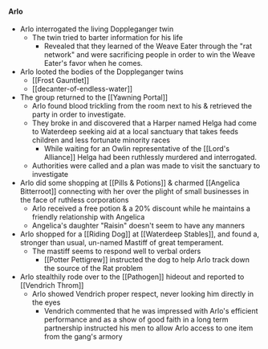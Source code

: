 #### Arlo
- Arlo interrogated the living Doppleganger twin
	- The twin tried to barter information for his life
		- Revealed that they learned of the Weave Eater through the "rat network" and were sacrificing people in order to win the Weave Eater's favor when he comes.
- Arlo looted the bodies of the Doppleganger twins
	- [[Frost Gauntlet]]
	- [[decanter-of-endless-water]]
- The group returned to the [[Yawning Portal]] 
	- Arlo found blood trickling from the room next to his & retrieved the party in order to investigate.
	- They broke in and discovered that a Harper named Helga had come to Waterdeep seeking aid at a local sanctuary that takes feeds children and less fortunate minority races
		- While waiting for an Owlin representative of the [[Lord's Alliance]] Helga had been ruthlessly murdered and interrogated.
	- Authorities were called and a plan was made to visit the sanctuary to investigate
- Arlo did some shopping at [[Pills & Potions]] & charmed [[Angelica Bitterroot]] connecting with her over the plight of small businesses in the face of ruthless corporations
	- Arlo received a free potion & a 20% discount while he maintains a friendly relationship with Angelica
	- Angelica's daughter "Raisin" doesn't seem to have any manners
- Arlo shopped for a [[Riding Dog]] at [[Waterdeep Stables]], and found a, stronger than usual, un-named Mastiff of great temperament.
	- The mastiff seems to respond well to verbal orders
		- [[Potter Pettigrew]] instructed the dog to help Arlo track down the source of the Rat problem
- Arlo stealthily rode over to the [[Pathogen]] hideout and reported to [[Vendrich Throm]]
	- Arlo showed Vendrich proper respect, never looking him directly in the eyes
		- Vendrich commented that he was impressed with Arlo's efficient performance and as a show of good faith in a long term partnership instructed his men to allow Arlo access to one item from the gang's armory